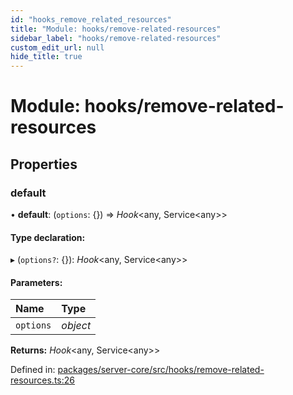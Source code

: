 ```yaml
---
id: "hooks_remove_related_resources"
title: "Module: hooks/remove-related-resources"
sidebar_label: "hooks/remove-related-resources"
custom_edit_url: null
hide_title: true
---
```


# Module: hooks/remove-related-resources

## Properties

### default

• **default**: (`options`: {}) => *Hook*<any, Service<any\>\>

#### Type declaration:

▸ (`options?`: {}): *Hook*<any, Service<any\>\>

#### Parameters:

Name | Type |
:------ | :------ |
`options` | *object* |

**Returns:** *Hook*<any, Service<any\>\>

Defined in: [packages/server-core/src/hooks/remove-related-resources.ts:26](https://github.com/xr3ngine/xr3ngine/blob/716a06460/packages/server-core/src/hooks/remove-related-resources.ts#L26)
